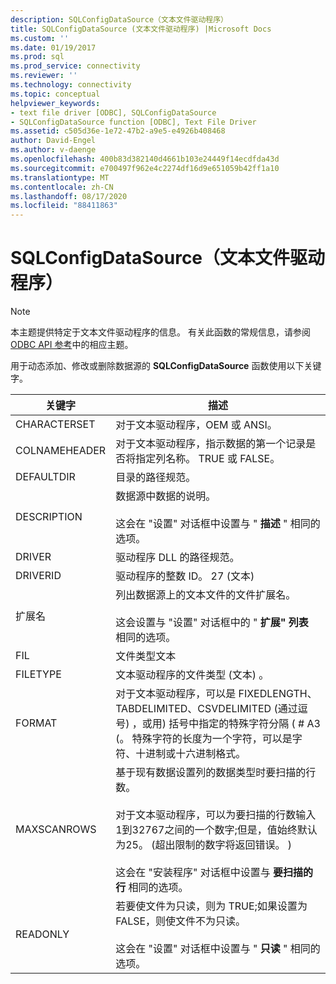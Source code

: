 ```yaml
---
description: SQLConfigDataSource（文本文件驱动程序）
title: SQLConfigDataSource (文本文件驱动程序) |Microsoft Docs
ms.custom: ''
ms.date: 01/19/2017
ms.prod: sql
ms.prod_service: connectivity
ms.reviewer: ''
ms.technology: connectivity
ms.topic: conceptual
helpviewer_keywords:
- text file driver [ODBC], SQLConfigDataSource
- SQLConfigDataSource function [ODBC], Text File Driver
ms.assetid: c505d36e-1e72-47b2-a9e5-e4926b408468
author: David-Engel
ms.author: v-daenge
ms.openlocfilehash: 400b83d382140d4661b103e24449f14ecdfda43d
ms.sourcegitcommit: e700497f962e4c2274df16d9e651059b42ff1a10
ms.translationtype: MT
ms.contentlocale: zh-CN
ms.lasthandoff: 08/17/2020
ms.locfileid: "88411863"
---
```

# <a name="sqlconfigdatasource-text-file-driver"></a>SQLConfigDataSource（文本文件驱动程序）
> [!NOTE]  
>  本主题提供特定于文本文件驱动程序的信息。 有关此函数的常规信息，请参阅 [ODBC API 参考](../../odbc/reference/syntax/odbc-api-reference.md)中的相应主题。  
  
 用于动态添加、修改或删除数据源的 **SQLConfigDataSource** 函数使用以下关键字。  
  
|关键字|描述|  
|-------------|-----------------|  
|CHARACTERSET|对于文本驱动程序，OEM 或 ANSI。|  
|COLNAMEHEADER|对于文本驱动程序，指示数据的第一个记录是否将指定列名称。 TRUE 或 FALSE。|  
|DEFAULTDIR|目录的路径规范。|  
|DESCRIPTION|数据源中数据的说明。<br /><br /> 这会在 "设置" 对话框中设置与 " **描述** " 相同的选项。|  
|DRIVER|驱动程序 DLL 的路径规范。|  
|DRIVERID|驱动程序的整数 ID。 27 (文本) |  
|扩展名|列出数据源上的文本文件的文件扩展名。<br /><br /> 这会设置与 "设置" 对话框中的 " **扩展" 列表** 相同的选项。|  
|FIL|文件类型文本|  
|FILETYPE|文本驱动程序的文件类型 (文本) 。|  
|FORMAT|对于文本驱动程序，可以是 FIXEDLENGTH、TABDELIMITED、CSVDELIMITED (通过逗号) ，或用) 括号中指定的特殊字符分隔 ( # A3 (。 特殊字符的长度为一个字符，可以是字符、十进制或十六进制格式。|  
|MAXSCANROWS|基于现有数据设置列的数据类型时要扫描的行数。<br /><br /> 对于文本驱动程序，可以为要扫描的行数输入1到32767之间的一个数字;但是，值始终默认为25。  (超出限制的数字将返回错误。 ) <br /><br /> 这会在 "安装程序" 对话框中设置与 **要扫描的行** 相同的选项。|  
|READONLY|若要使文件为只读，则为 TRUE;如果设置为 FALSE，则使文件不为只读。<br /><br /> 这会在 "设置" 对话框中设置与 " **只读** " 相同的选项。|
